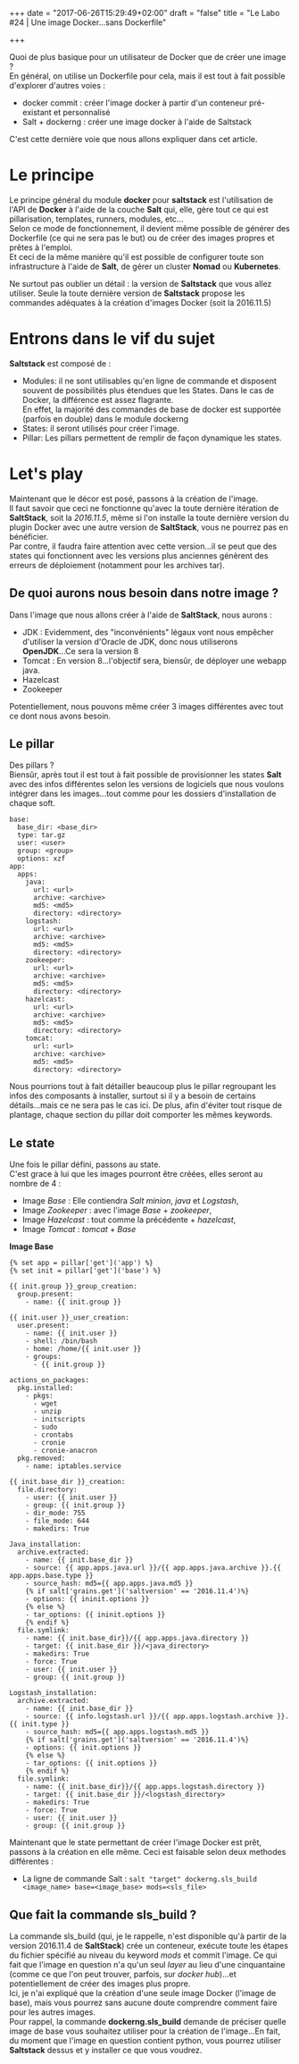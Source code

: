 +++
date = "2017-06-26T15:29:49+02:00"
draft = "false"
title = "Le Labo #24 | Une image Docker...sans Dockerfile"

+++

Quoi de plus basique pour un utilisateur de Docker que de créer une image ?  
En général, on utilise un Dockerfile pour cela, mais il est tout à fait possible d'explorer d'autres voies :

- docker commit : créer l'image docker à partir d'un conteneur pré-existant et personnalisé
- Salt + dockerng : créer une image docker à l'aide de Saltstack

C'est cette dernière voie que nous allons expliquer dans cet article.  

# Le principe
Le principe général du module **docker** pour **saltstack** est l'utilisation de l'API de **Docker** à l'aide de la couche **Salt** qui, elle, gère tout ce qui est pillarisation, templates, runners, modules, etc...  
Selon ce mode de fonctionnement, il devient même possible de générer des Dockerfile (ce qui ne sera pas le but) ou de créer des images propres et prêtes à l'emploi.  
Et ceci de la même manière qu'il est possible de configurer toute son infrastructure à l'aide de **Salt**, de gérer un cluster **Nomad** ou **Kubernetes**.  

Ne surtout pas oublier un détail : la version de **Saltstack** que vous allez utiliser.
Seule la toute dernière version de **Saltstack** propose les commandes adéquates à la création d'images Docker (soit la 2016.11.5)

# Entrons dans le vif du sujet
**Saltstack** est composé de : 

- Modules: il ne sont utilisables qu'en ligne de commande et disposent souvent de possibilités plus étendues que les States. Dans le cas de Docker, la différence est assez flagrante.  
En effet, la majorité des commandes de base de docker est supportée (parfois en double) dans le module dockerng
- States: il seront utilisés pour créer l'image.  
- Pillar: Les pillars permettent de remplir de façon dynamique les states.

# Let's play
Maintenant que le décor est posé, passons à la création de l'image.  
Il faut savoir que ceci ne fonctionne qu'avec la toute dernière itération de **SaltStack**, soit la *2016.11.5*, même si l'on installe la toute dernière version du plugin Docker avec une autre version de **SaltStack**, vous ne pourrez pas en bénéficier.  
Par contre, il faudra faire attention avec cette version...il se peut que des states qui fonctionnent avec les versions plus anciennes génèrent des erreurs de déploiement (notamment pour les archives tar).

## De quoi aurons nous besoin dans notre image ?
Dans l'image que nous allons créer à l'aide de **SaltStack**, nous aurons : 

- JDK : Evidemment, des "inconvénients" légaux vont nous empêcher d'utiliser la version d'Oracle de JDK, donc nous utiliserons **OpenJDK**...Ce sera la version 8
- Tomcat : En version 8...l'objectif sera, biensûr, de déployer une webapp java.
- Hazelcast
- Zookeeper

Potentiellement, nous pouvons même créer 3 images différentes avec tout ce dont nous avons besoin.

## Le pillar
Des pillars ?  
Biensûr, après tout il est tout à fait possible de provisionner les states **Salt** avec des infos différentes selon les versions de logiciels que nous voulons intégrer dans les images...tout comme pour les dossiers d'installation de chaque soft.

```
base:
  base_dir: <base_dir>
  type: tar.gz
  user: <user>
  group: <group>
  options: xzf
app:
  apps:
    java:
      url: <url>
      archive: <archive>
      md5: <md5>
      directory: <directory>
    logstash:
      url: <url>
      archive: <archive>
      md5: <md5>
      directory: <directory>
    zookeeper:
      url: <url>
      archive: <archive>
      md5: <md5>
      directory: <directory>
    hazelcast:
      url: <url>
      archive: <archive>
      md5: <md5>
      directory: <directory>
    tomcat:
      url: <url>
      archive: <archive>
      md5: <md5>
      directory: <directory>
```

Nous pourrions tout à fait détailler beaucoup plus le pillar regroupant les infos des composants à installer, surtout si il y a besoin de certains détails...mais ce ne sera pas le cas ici. De plus, afin d'éviter tout risque de plantage, chaque section du pillar doit comporter les mêmes keywords.  

## Le state
Une fois le pillar défini, passons au state.  
C'est grace à lui que les images pourront être créées, elles seront au nombre de 4 : 

- Image *Base* : Elle contiendra *Salt minion*, *java* et *Logstash*,
- Image *Zookeeper* : avec l'image *Base* + *zookeeper*,
- Image *Hazelcast* : tout comme la précédente + *hazelcast*,
- Image *Tomcat* : *tomcat* + *Base*

**Image Base**
```
{% set app = pillar['get']('app') %}
{% set init = pillar['get']('base') %}

{{ init.group }}_group_creation:
  group.present:
    - name: {{ init.group }}

{{ init.user }}_user_creation:
  user.present:
    - name: {{ init.user }}
    - shell: /bin/bash
    - home: /home/{{ init.user }}
    - groups:
      - {{ init.group }}

actions_on_packages:
  pkg.installed:
    - pkgs:
      - wget
      - unzip
      - initscripts
      - sudo
      - crontabs
      - cronie
      - cronie-anacron
  pkg.removed:
    - name: iptables.service

{{ init.base_dir }}_creation:
  file.directory:
    - user: {{ init.user }}
    - group: {{ init.group }}
    - dir_mode: 755
    - file_mode: 644
    - makedirs: True

Java_installation:
  archive.extracted:
    - name: {{ init.base_dir }}
    - source: {{ app.apps.java.url }}/{{ app.apps.java.archive }}.{{ app.apps.base.type }}
    - source_hash: md5={{ app.apps.java.md5 }}
    {% if salt['grains.get']('saltversion' == '2016.11.4')%}
    - options: {{ ininit.options }}
    {% else %}
    - tar_options: {{ ininit.options }}
    {% endif %}
  file.symlink:
    - name: {{ init.base_dir}}/{{ app.apps.java.directory }}
    - target: {{ init.base_dir }}/<java_directory>
    - makedirs: True
    - force: True
    - user: {{ init.user }}
    - group: {{ init.group }}

Logstash_installation:
  archive.extracted:
    - name: {{ init.base_dir }}
    - source: {{ info.logstash.url }}/{{ app.apps.logstash.archive }}.{{ init.type }}
    - source_hash: md5={{ app.apps.logstash.md5 }}
    {% if salt['grains.get']('saltversion' == '2016.11.4')%}
    - options: {{ init.options }}
    {% else %}
    - tar_options: {{ init.options }}
    {% endif %}
  file.symlink:
    - name: {{ init.base_dir}}/{{ app.apps.logstash.directory }}
    - target: {{ init.base_dir }}/<logstash_directory>
    - makedirs: True
    - force: True
    - user: {{ init.user }}
    - group: {{ init.group }} 
```

Maintenant que le state permettant de créer l'image Docker est prêt, passons à la création en elle même. Ceci est faisable selon deux methodes différentes :

- La ligne de commande Salt : `salt "target" dockerng.sls_build <image_name> base=<image_base> mods=<sls_file>`

## Que fait la commande sls_build ?
La commande sls_build (qui, je le rappelle, n'est disponible qu'à partir de la version 2016.11.4 de **SaltStack**) crée un conteneur, exécute toute les étapes du fichier spécifié au niveau du keyword *mods* et commit l'image. Ce qui fait que l'image en question n'a qu'un seul *layer* au lieu d'une cinquantaine (comme ce que l'on peut trouver, parfois, sur *docker hub*)...et potentiellement de créer des images plus propre.  
Ici, je n'ai expliqué que la création d'une seule image Docker (l'image de base), mais vous pourrez sans aucune doute comprendre comment faire pour les autres images.  
Pour rappel, la commande **dockerng.sls_build** demande de préciser quelle image de base vous souhaitez utiliser pour la création de l'image...En fait, du moment que l'image en question contient python, vous pourrez utiliser **Saltstack** dessus et y installer ce que vous voudrez.
